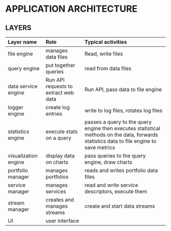 # APPLICATION ARCHITECTURE

## LAYERS

Layer name | Role | Typical activities
:---|:---|:---
file engine| manages data files | Read, write files
query engine|put together queries|read from data files
data service engine|Run API requests to extract web data|Run API, pass data to file engine
logger engine|create log entries|write to log files, rotates log files
statistics engine|execute stats on a query|passes a query to the query engine then executes statistical methods on the data, forwards statistics data to file engine to save metrics
visualization engine|display data on charts|pass queries to the query engine, draw charts
portfolio manager|manages portfolios|reads and writes portfolio data files
service manager|manages services|read and write service descriptors, execute them
stream manager|creates and manages streams|create and start data streams
UI| user interface|
